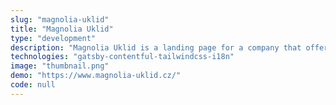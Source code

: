 ```yaml
---
slug: "magnolia-uklid"
title: "Magnolia Uklid"
type: "development"
description: "Magnolia Uklid is a landing page for a company that offers cleanning services, the content for this website is managed with contentful cms and one of the hightlights for this projecs is that it implements internazionalitation with i18n-js library"
technologies: "gatsby-contentful-tailwindcss-i18n"
image: "thumbnail.png"
demo: "https://www.magnolia-uklid.cz/"
code: null
---
```

